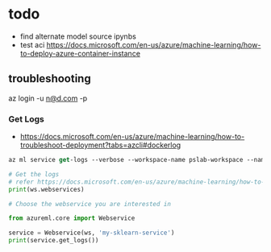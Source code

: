 # todo

* find alternate model source ipynbs
* test aci https://docs.microsoft.com/en-us/azure/machine-learning/how-to-deploy-azure-container-instance

## troubleshooting





az login -u <n@d.com> -p <guid>

### Get Logs

* https://docs.microsoft.com/en-us/azure/machine-learning/how-to-troubleshoot-deployment?tabs=azcli#dockerlog

```ps
az ml service get-logs --verbose --workspace-name pslab-workspace --name diabetes-service
```

```py
# Get the logs
# refer https://docs.microsoft.com/en-us/azure/machine-learning/how-to-troubleshoot-deployment?tabs=python#get-deployment-logs
print(ws.webservices)

# Choose the webservice you are interested in

from azureml.core import Webservice

service = Webservice(ws, 'my-sklearn-service')
print(service.get_logs())
```
